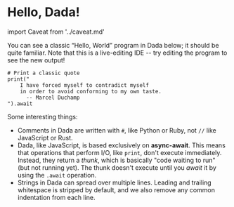# Hello, Dada!

import Caveat from '../caveat.md'

<Caveat/>

You can see a classic “Hello, World” program in Dada below; it should be quite familiar. Note that this is a live-editing IDE -- try editing the program to see the new output!

```dada ide
# Print a classic quote
print("
    I have forced myself to contradict myself
    in order to avoid conforming to my own taste.
      -- Marcel Duchamp
").await
```

Some interesting things:

- Comments in Dada are written with `#`, like Python or Ruby, not `//` like JavaScript or Rust.
- Dada, like JavaScript, is based exclusively on **async-await**. This means that operations that perform I/O, like `print`, don't execute immediately. Instead, they return a _thunk_, which is basically "code waiting to run" (but not running yet). The thunk doesn't execute until you _await_ it by using the `.await` operation.
- Strings in Dada can spread over multiple lines. Leading and trailing whitespace is stripped by default, and we also remove any common indentation from each line.
